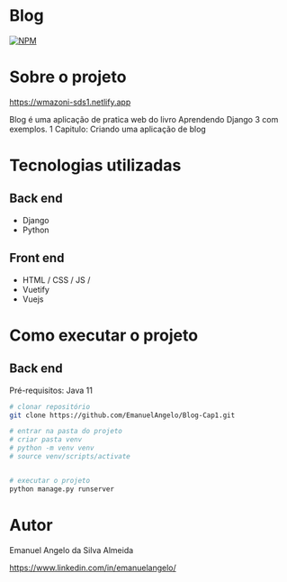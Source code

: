 # Blog
[![NPM](https://img.shields.io/npm/l/react)](https://github.com/EmanuelAngelo/Blog-Cap1/blob/master/LICENSE) 

# Sobre o projeto

https://wmazoni-sds1.netlify.app

Blog é uma aplicação de pratica web do livro Aprendendo Django 3 com exemplos.
1 Capitulo: Criando uma aplicação de blog


# Tecnologias utilizadas
## Back end
- Django
- Python
## Front end
- HTML / CSS / JS / 
- Vuetify
- Vuejs

# Como executar o projeto

## Back end
Pré-requisitos: Java 11

```bash
# clonar repositório
git clone https://github.com/EmanuelAngelo/Blog-Cap1.git

# entrar na pasta do projeto 
# criar pasta venv
# python -m venv venv
# source venv/scripts/activate


# executar o projeto
python manage.py runserver
```

# Autor

Emanuel Angelo da Silva Almeida

https://www.linkedin.com/in/emanuelangelo/

